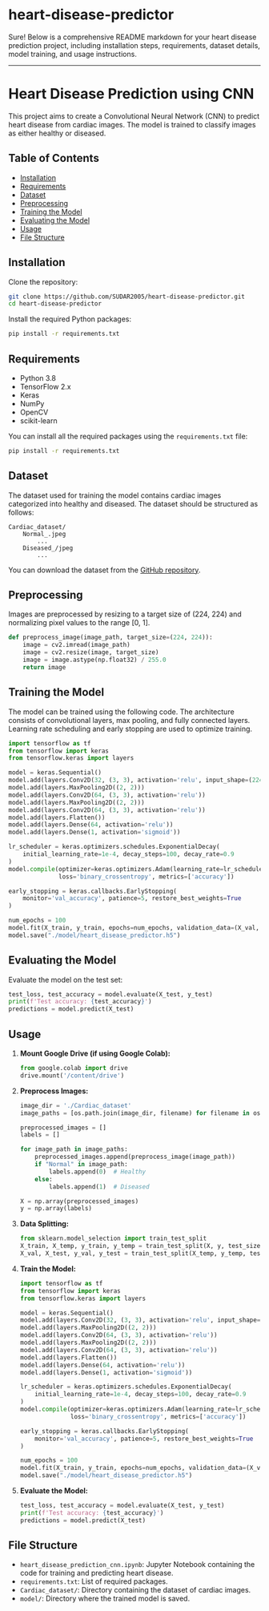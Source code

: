 # heart-disease-predictor
Sure! Below is a comprehensive README markdown for your heart disease prediction project, including installation steps, requirements, dataset details, model training, and usage instructions.

---

# Heart Disease Prediction using CNN

This project aims to create a Convolutional Neural Network (CNN) to predict heart disease from cardiac images. The model is trained to classify images as either healthy or diseased.

## Table of Contents
- [Installation](#installation)
- [Requirements](#requirements)
- [Dataset](#dataset)
- [Preprocessing](#preprocessing)
- [Training the Model](#training-the-model)
- [Evaluating the Model](#evaluating-the-model)
- [Usage](#usage)
- [File Structure](#file-structure)

## Installation

Clone the repository:
```bash
git clone https://github.com/SUDAR2005/heart-disease-predictor.git
cd heart-disease-predictor
```

Install the required Python packages:
```bash
pip install -r requirements.txt
```

## Requirements

- Python 3.8
- TensorFlow 2.x
- Keras
- NumPy
- OpenCV
- scikit-learn

You can install all the required packages using the `requirements.txt` file:
```bash
pip install -r requirements.txt
```

## Dataset

The dataset used for training the model contains cardiac images categorized into healthy and diseased. The dataset should be structured as follows:
```
Cardiac_dataset/
    Normal_.jpeg
        ...
    Diseased_/jpeg
        ...
```

You can download the dataset from the [GitHub repository](https://github.com/SUDAR2005/heart-disease-predictor/tree/main/Cardiac_dataset).

## Preprocessing

Images are preprocessed by resizing to a target size of (224, 224) and normalizing pixel values to the range [0, 1].

```python
def preprocess_image(image_path, target_size=(224, 224)):
    image = cv2.imread(image_path)
    image = cv2.resize(image, target_size)
    image = image.astype(np.float32) / 255.0
    return image
```

## Training the Model

The model can be trained using the following code. The architecture consists of convolutional layers, max pooling, and fully connected layers. Learning rate scheduling and early stopping are used to optimize training.

```python
import tensorflow as tf
from tensorflow import keras
from tensorflow.keras import layers

model = keras.Sequential()
model.add(layers.Conv2D(32, (3, 3), activation='relu', input_shape=(224, 224, 3)))
model.add(layers.MaxPooling2D((2, 2)))
model.add(layers.Conv2D(64, (3, 3), activation='relu'))
model.add(layers.MaxPooling2D((2, 2)))
model.add(layers.Conv2D(64, (3, 3), activation='relu'))
model.add(layers.Flatten())
model.add(layers.Dense(64, activation='relu'))
model.add(layers.Dense(1, activation='sigmoid'))

lr_scheduler = keras.optimizers.schedules.ExponentialDecay(
    initial_learning_rate=1e-4, decay_steps=100, decay_rate=0.9
)
model.compile(optimizer=keras.optimizers.Adam(learning_rate=lr_scheduler),
              loss='binary_crossentropy', metrics=['accuracy'])

early_stopping = keras.callbacks.EarlyStopping(
    monitor='val_accuracy', patience=5, restore_best_weights=True
)

num_epochs = 100
model.fit(X_train, y_train, epochs=num_epochs, validation_data=(X_val, y_val), callbacks=[early_stopping])
model.save("./model/heart_disease_predictor.h5")
```

## Evaluating the Model

Evaluate the model on the test set:
```python
test_loss, test_accuracy = model.evaluate(X_test, y_test)
print(f'Test accuracy: {test_accuracy}')
predictions = model.predict(X_test)
```

## Usage

1. **Mount Google Drive (if using Google Colab):**
    ```python
    from google.colab import drive
    drive.mount('/content/drive')
    ```

2. **Preprocess Images:**
    ```python
    image_dir = './Cardiac_dataset'
    image_paths = [os.path.join(image_dir, filename) for filename in os.listdir(image_dir) if filename.endswith('.jpg')]

    preprocessed_images = []
    labels = []

    for image_path in image_paths:
        preprocessed_images.append(preprocess_image(image_path))
        if "Normal" in image_path:
            labels.append(0)  # Healthy
        else:
            labels.append(1)  # Diseased

    X = np.array(preprocessed_images)
    y = np.array(labels)
    ```

3. **Data Splitting:**
    ```python
    from sklearn.model_selection import train_test_split
    X_train, X_temp, y_train, y_temp = train_test_split(X, y, test_size=0.3, random_state=42)
    X_val, X_test, y_val, y_test = train_test_split(X_temp, y_temp, test_size=0.5, random_state=42)
    ```

4. **Train the Model:**
    ```python
    import tensorflow as tf
    from tensorflow import keras
    from tensorflow.keras import layers

    model = keras.Sequential()
    model.add(layers.Conv2D(32, (3, 3), activation='relu', input_shape=(224, 224, 3)))
    model.add(layers.MaxPooling2D((2, 2)))
    model.add(layers.Conv2D(64, (3, 3), activation='relu'))
    model.add(layers.MaxPooling2D((2, 2)))
    model.add(layers.Conv2D(64, (3, 3), activation='relu'))
    model.add(layers.Flatten())
    model.add(layers.Dense(64, activation='relu'))
    model.add(layers.Dense(1, activation='sigmoid'))

    lr_scheduler = keras.optimizers.schedules.ExponentialDecay(
        initial_learning_rate=1e-4, decay_steps=100, decay_rate=0.9
    )
    model.compile(optimizer=keras.optimizers.Adam(learning_rate=lr_scheduler),
                  loss='binary_crossentropy', metrics=['accuracy'])

    early_stopping = keras.callbacks.EarlyStopping(
        monitor='val_accuracy', patience=5, restore_best_weights=True
    )

    num_epochs = 100
    model.fit(X_train, y_train, epochs=num_epochs, validation_data=(X_val, y_val), callbacks=[early_stopping])
    model.save("./model/heart_disease_predictor.h5")
    ```

5. **Evaluate the Model:**
    ```python
    test_loss, test_accuracy = model.evaluate(X_test, y_test)
    print(f'Test accuracy: {test_accuracy}')
    predictions = model.predict(X_test)
    ```

## File Structure

- `heart_disease_prediction_cnn.ipynb`: Jupyter Notebook containing the code for training and predicting heart disease.
- `requirements.txt`: List of required packages.
- `Cardiac_dataset/`: Directory containing the dataset of cardiac images.
- `model/`: Directory where the trained model is saved.
